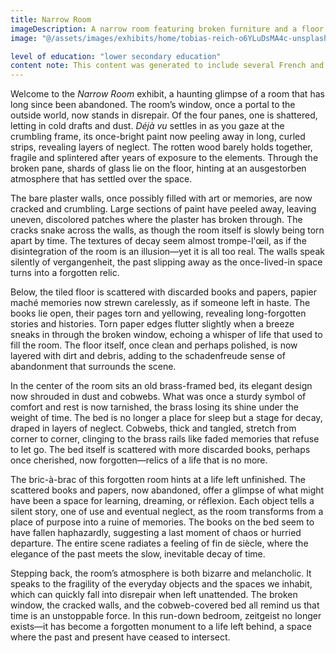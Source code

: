 ```yaml
---
title: Narrow Room
imageDescription: A narrow room featuring broken furniture and a floor littered with indecipherable pieces. The room is all the more striking due to the stark light pouring in through a broken window that occupies most of the back wall.
image: "@/assets/images/exhibits/home/tobias-reich-o6YLuDsMA4c-unsplash.jpg"

level of education: "lower secondary education"
content note: This content was generated to include several French and German terms or phrases, some of which are well-known in English
---
```


Welcome to the <cite>Narrow Room</cite> exhibit, a haunting glimpse of a room that has long since been abandoned. The room’s window, once a portal to the outside world, now stands in disrepair. Of the four panes, one is shattered, letting in cold drafts and dust. *Déjà vu* settles in as you gaze at the crumbling frame, its once-bright paint now peeling away in long, curled strips, revealing layers of neglect. The rotten wood barely holds together, fragile and splintered after years of exposure to the elements. Through the broken pane, shards of glass lie on the floor, hinting at an <span lang="deutsch">ausgestorben</span> atmosphere that has settled over the space.

The bare plaster walls, once possibly filled with art or memories, are now cracked and crumbling. Large sections of paint have peeled away, leaving uneven, discolored patches where the plaster has broken through. The cracks snake across the walls, as though the room itself is slowly being torn apart by time. The textures of decay seem almost <span lang="fr">trompe-l'œil</span>, as if the disintegration of the room is an illusion—yet it is all too real. The walls speak silently of <span lang="de">vergangenheit</span>, the past slipping away as the once-lived-in space turns into a forgotten relic.

Below, the tiled floor is scattered with discarded books and papers, <span lang="fr">papier maché</span> memories now strewn carelessly, as if someone left in haste. The books lie open, their pages torn and yellowing, revealing long-forgotten stories and histories. Torn paper edges flutter slightly when a breeze sneaks in through the broken window, echoing a whisper of life that used to fill the room. The floor itself, once clean and perhaps polished, is now layered with dirt and debris, adding to the schadenfreude sense of abandonment that surrounds the scene.

In the center of the room sits an old brass-framed bed, its elegant design now shrouded in dust and cobwebs. What was once a sturdy symbol of comfort and rest is now tarnished, the brass losing its shine under the weight of time. The bed is no longer a place for sleep but a stage for decay, draped in layers of neglect. Cobwebs, thick and tangled, stretch from corner to corner, clinging to the brass rails like faded memories that refuse to let go. The bed itself is scattered with more discarded books, perhaps once cherished, now forgotten—relics of a life that is no more.

The <span lang="fr">bric-à-brac</span> of this forgotten room hints at a life left unfinished. The scattered books and papers, now abandoned, offer a glimpse of what might have been a space for learning, dreaming, or réflexion. Each object tells a silent story, one of use and eventual neglect, as the room transforms from a place of purpose into a <span lang="francais">ruine</span> of memories. The books on the bed seem to have fallen haphazardly, suggesting a last moment of chaos or hurried departure. The entire scene radiates a feeling of fin de siècle, where the elegance of the past meets the slow, inevitable decay of time.

Stepping back, the room’s atmosphere is both bizarre and melancholic. It speaks to the fragility of the everyday objects and the spaces we inhabit, which can quickly fall into disrepair when left unattended. The broken window, the cracked walls, and the cobweb-covered bed all remind us that time is an unstoppable force. In this run-down bedroom, <span lang="de">zeitgeist</span> no longer exists—it has become a forgotten monument to a life left behind, a space where the past and present have ceased to intersect.